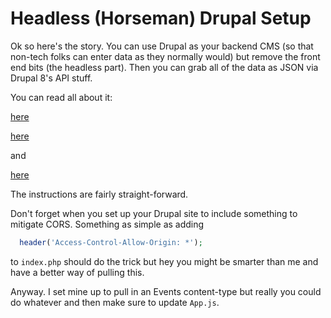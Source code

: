 # Headless (Horseman) Drupal Setup

Ok so here's the story. You can use Drupal as your backend CMS (so that non-tech folks can enter data as they normally would) but remove the front end bits (the headless part). Then you can grab all of the data as JSON via Drupal 8's API stuff.

You can read all about it:

[here](https://medium.com/@Userium/headless-drupal-build-a-drupal-8-api-with-a-reactjs-front-end-e43bf0fb94db)

[here](https://www.adcisolutions.com/knowledge/how-create-headless-drupal-site)

and

[here](https://github.com/userium/Drupal-8-API---ReactJS-frontend)

The instructions are fairly straight-forward.

Don't forget when you set up your Drupal site to include something to mitigate CORS. Something as simple as adding

```php
  header('Access-Control-Allow-Origin: *');
```

to ```index.php``` should do the trick but hey you might be smarter than me and have a better way of pulling this.

Anyway. I set mine up to pull in an Events content-type but really you could do whatever and then make sure to update ```App.js```.

